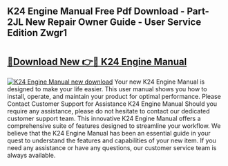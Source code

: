 ## K24 Engine Manual Free Pdf Download - Part-2JL New Repair Owner Guide - User Service Edition Zwgr1

# <h2><a href="http://cf28051.oget.top/?id=K24+Engine+Manual">🔗Download New 👉🔴 K24 Engine Manual</a></h2>

[![K24 Engine Manual new download](https://i.imgur.com/5g1atiW.png)](http://cf28051.oget.top/?id=K24+Engine+Manual)
Your new K24 Engine Manual is designed to make your life easier. This user manual shows you how to install, operate, and maintain your product for optimal performance. Please Contact Customer Support for Assistance K24 Engine Manual Should you require any assistance, please do not hesitate to contact our dedicated customer support team. This innovative K24 Engine Manual offers a comprehensive suite of features designed to streamline your workflow. We believe that the K24 Engine Manual has been an essential guide in your quest to understand the features and capabilities of your new item. If you need any assistance or have any questions, our customer service team is always available.
